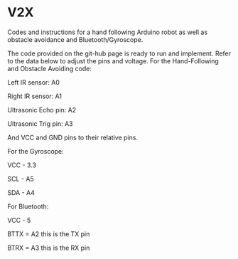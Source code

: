 # V2X
Codes and instructions for a hand following Arduino robot as well as obstacle avoidance and Bluetooth/Gyroscope.

The code provided on the git-hub page is ready to run and implement.
Refer to the data below to adjust the pins and voltage.
For the Hand-Following and Obstacle Avoiding code:

Left IR sensor: A0

Right IR sensor: A1

Ultrasonic Echo pin: A2

Ultrasonic Trig pin: A3

And VCC and GND pins to their relative pins.

For the Gyroscope:

VCC - 3.3

SCL - A5

SDA - A4

For Bluetooth:

VCC - 5

BTTX = A2 this is the TX pin

BTRX = A3 this is the RX pin
